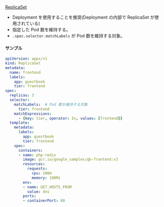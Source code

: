 
[ReplicaSet](https://kubernetes.io/ja/docs/concepts/workloads/controllers/replicaset/)

* Deployment を使用することを推奨(Deployment の内部で ReplicaSet が使用されている)
* 指定した Pod 数を維持する。
* ```.spec.selector.matchLabels``` が Pod 数を維持する対象。


#### サンプル

```yaml
apiVersion: apps/v1
kind: ReplicaSet
metadata:
  name: frontend
  labels:
    app: guestbook
    tier: frontend
spec:
  replicas: 3
  selector:
    matchLabels:  # Pod 数を維持する対象
      tier: frontend
    matchExpressions:
      - {key: tier, operator: In, values: [frontend]}
  template:
    metadata:
      labels:
        app: guestbook
        tier: frontend
    spec:
      containers:
      - name: php-redis
        image: gcr.io/google_samples/gb-frontend:v3
        resources:
          requests:
            cpu: 100m
            memory: 100Mi
        env:
        - name: GET_HOSTS_FROM
          value: dns
        ports:
        - containerPort: 80
```

